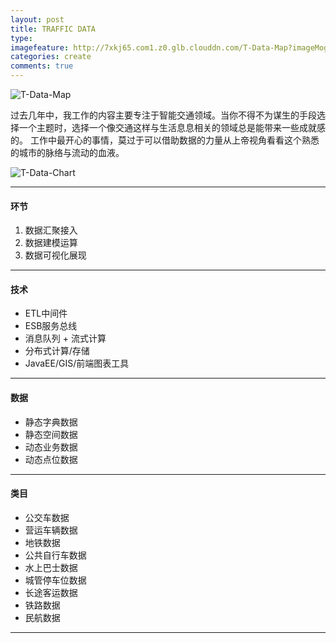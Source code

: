 ```yaml
---
layout: post
title: TRAFFIC DATA
type: 
imagefeature: http://7xkj65.com1.z0.glb.clouddn.com/T-Data-Map?imageMogr2/thumbnail/!30p
categories: create
comments: true
---
```



![T-Data-Map](http://7xkj65.com1.z0.glb.clouddn.com/T-Data-Map?imageMogr2/thumbnail/!30p)

过去几年中，我工作的内容主要专注于智能交通领域。当你不得不为谋生的手段选择一个主题时，选择一个像交通这样与生活息息相关的领域总是能带来一些成就感的。
工作中最开心的事情，莫过于可以借助数据的力量从上帝视角看看这个熟悉的城市的脉络与流动的血液。

![T-Data-Chart](http://7xkj65.com1.z0.glb.clouddn.com/T-Data-Charts)

----

#### 环节
1. 数据汇聚接入
2. 数据建模运算
3. 数据可视化展现

----

#### 技术
+ ETL中间件
+ ESB服务总线
+ 消息队列 + 流式计算
+ 分布式计算/存储
+ JavaEE/GIS/前端图表工具
    
----
    
#### 数据
+ 静态字典数据
+ 静态空间数据
+ 动态业务数据
+ 动态点位数据
    
 ----
    
#### 类目
+ 公交车数据
+ 营运车辆数据
+ 地铁数据
+ 公共自行车数据
+ 水上巴士数据
+ 城管停车位数据
+ 长途客运数据
+ 铁路数据
+ 民航数据
    
----    
